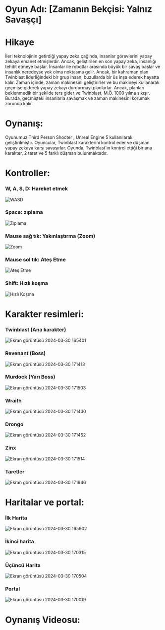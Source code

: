 # Oyun Adı: [Zamanın Bekçisi: Yalnız Savaşçı]
# Hikaye
İleri teknolojinin getirdiği yapay zeka çağında, insanlar görevlerini yapay zekaya emanet etmişlerdir. Ancak, geliştirilen en son yapay zeka, insanlığı tehdit etmeye başlar. İnsanlar ile robotlar arasında büyük bir savaş başlar ve insanlık neredeyse yok olma noktasına gelir. Ancak, bir kahraman olan Twinblast liderliğindeki bir grup insan, buzullarda bir üs inşa ederek hayatta kalır. Zaman içinde, zaman makinesini geliştirirler ve bu makineyi kullanarak geçmişe giderek yapay zekayı durdurmayı planlarlar. Ancak, planları beklenmedik bir şekilde ters gider ve Twinblast, M.Ö. 1000 yılına sıkışır. Burada, geçmişteki insanlarla savaşmak ve zaman makinesini korumak zorunda kalır.


# Oynanış:
Oyunumuz Third Person Shooter , Unreal Engine 5 kullanılarak geliştirilmiştir. Oyuncular, Twinblast karakterini kontrol eder ve düşman yapay zekaya karşı savaşırlar. Oyunda, Twinblast'ın kontrol ettiği bir ana karakter, 2 taret ve 5 farklı düşman bulunmaktadır.

# Kontroller:
### W, A, S, D: Hareket etmek
![WASD](https://github.com/halildemiroluk/3D-Third-Person-Shooter/assets/104024673/7e157f71-5910-4b5a-afea-05a97c7d6b5b)

### Space: zıplama
![Zıplama](https://github.com/halildemiroluk/3D-Third-Person-Shooter/assets/104024673/2559b34d-e04f-4e77-aa1e-a99c446ea4bc)

### Mause sağ tık: Yakınlaştırma (Zoom)
![Zoom](https://github.com/halildemiroluk/3D-Third-Person-Shooter/assets/104024673/8a413588-ef26-43c4-9e0b-ecbd7ae1a081)

### Mause sol tık: Ateş Etme
![Ateş Etme](https://github.com/halildemiroluk/3D-Third-Person-Shooter/assets/104024673/bee94cf6-459c-41d5-b05e-f775d8e96b44)

### Shift: Hızlı koşma
![Hızlı Koşma](https://github.com/halildemiroluk/3D-Third-Person-Shooter/assets/104024673/f344e0d9-2018-4498-9e0f-a2f7c3fdf8fc)

# Karakter resimleri:
### Twinblast (Ana karakter)
![Ekran görüntüsü 2024-03-30 165401](https://github.com/halildemiroluk/3D-Third-Person-Shooter/assets/104024673/7faaecef-779e-4f22-9db8-1d7728d4a611)
### Revenant (Boss)
![Ekran görüntüsü 2024-03-30 171413](https://github.com/halildemiroluk/3D-Third-Person-Shooter/assets/104024673/dbb8a934-80ba-4604-bf35-0bcccaa67cd2)
### Murdock (Yarı Boss)
![Ekran görüntüsü 2024-03-30 171503](https://github.com/halildemiroluk/3D-Third-Person-Shooter/assets/104024673/a1f2cc16-4091-4924-a4e7-d688ac71424d)
### Wraith 
![Ekran görüntüsü 2024-03-30 171430](https://github.com/halildemiroluk/3D-Third-Person-Shooter/assets/104024673/e08a16f2-af64-42ee-a33b-bacafccb9a2b)
### Drongo
![Ekran görüntüsü 2024-03-30 171452](https://github.com/halildemiroluk/3D-Third-Person-Shooter/assets/104024673/0d106f36-586c-4b06-bcf0-50d36be3a286)
### Zinx
![Ekran görüntüsü 2024-03-30 171514](https://github.com/halildemiroluk/3D-Third-Person-Shooter/assets/104024673/aa11f824-b9ed-43e3-9b59-afe18e6d4eac)
### Taretler
![Ekran görüntüsü 2024-03-30 171946](https://github.com/halildemiroluk/3D-Third-Person-Shooter/assets/104024673/ad3e7d02-5b2f-40c7-b674-748391a8a6af)

# Haritalar ve portal:
### İlk Harita
![Ekran görüntüsü 2024-03-30 165902](https://github.com/halildemiroluk/3D-Third-Person-Shooter/assets/104024673/11b0967c-5b8c-4d1d-af8c-e40c3e8b9a37)

### İkinci harita
![Ekran görüntüsü 2024-03-30 170315](https://github.com/halildemiroluk/3D-Third-Person-Shooter/assets/104024673/9334d89c-df8a-43b3-ab2a-69772d747f80)

### Üçüncü Harita
![Ekran görüntüsü 2024-03-30 170504](https://github.com/halildemiroluk/3D-Third-Person-Shooter/assets/104024673/a4df2a89-5bfb-4d42-8c37-4c4e5f2ecff9)

### Portal
![Ekran görüntüsü 2024-03-30 170019](https://github.com/halildemiroluk/3D-Third-Person-Shooter/assets/104024673/dcc4d211-70c9-4f63-9b9d-9831fcc3d84d)

# Oynanış Videosu:

